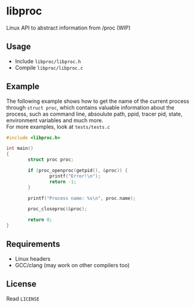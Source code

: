 # libproc
Linux API to abstract information from /proc (WIP)  

## Usage
- Include `libproc/libproc.h`
- Compile `libproc/libproc.c`

## Example
The following example shows how to get the name of the current process
through `struct proc`, which contains valuable information about the process,
such as command line, absoulute path, ppid, tracer pid, state, environment 
variables and much more.  
For more examples, look at `tests/tests.c`  
```c
#include <libproc.h>

int main()
{
        struct proc proc;

        if (proc_openproc(getpid(), &proc)) {
                printf("Error!\n");
                return -1;
        }

        printf("Process name: %s\n", proc.name);

        proc_closeproc(&proc);

        return 0;
}
```

## Requirements
- Linux headers
- GCC/clang (may work on other compilers too)

## License
Read `LICENSE`
